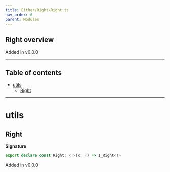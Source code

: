 ```yaml
---
title: Either/Right/Right.ts
nav_order: 6
parent: Modules
---
```


## Right overview

Added in v0.0.0

---

<h2 class="text-delta">Table of contents</h2>

- [utils](#utils)
  - [Right](#right)

---

# utils

## Right

**Signature**

```ts
export declare const Right: <T>(x: T) => I_Right<T>
```

Added in v0.0.0
